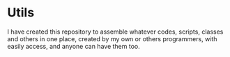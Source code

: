 Utils
=====

 I have created this repository to assemble whatever codes, scripts, classes and others in one place, created by my own or others programmers, with easily access, and anyone can have them too.